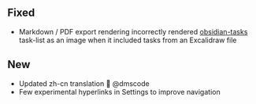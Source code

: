 ## Fixed
- Markdown / PDF export rendering incorrectly rendered [obsidian-tasks](https://github.com/obsidian-tasks-group/obsidian-tasks) task-list as an image when it included tasks from an Excalidraw file 

## New
- Updated zh-cn translation 🙏 @dmscode
- Few experimental hyperlinks in Settings to improve navigation